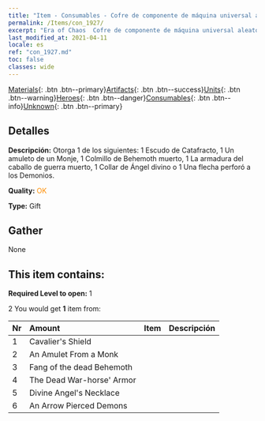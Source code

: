 ```yaml
---
title: "Item - Consumables - Cofre de componente de máquina universal aleatoria"
permalink: /Items/con_1927/
excerpt: "Era of Chaos  Cofre de componente de máquina universal aleatoria"
last_modified_at: 2021-04-11
locale: es
ref: "con_1927.md"
toc: false
classes: wide
---
```

 [Materials](/es/Items/){: .btn .btn--primary}[Artifacts](/es/Items/Artifacts/){: .btn .btn--success}[Units](/es/Items/Units/){: .btn .btn--warning}[Heroes](/es/Items/Heroes/){: .btn .btn--danger}[Consumables](/es/Items/Consumables/){: .btn .btn--info}[Unknown](/es/Items/Unknown/){: .btn .btn--primary}

## Detalles
 **Descripción:** Otorga 1 de los siguientes: 1 Escudo de Catafracto, 1 Un amuleto de un Monje, 1 Colmillo de Behemoth muerto, 1 La armadura del caballo de guerra muerto, 1 Collar de Ángel divino o 1 Una flecha perforó a los Demonios.

 **Quality:** <span style="color: #FF8C00">OK</span>

 **Type:** Gift

## Gather

  None

## This item contains:

 **Required Level to open:** 1

 2 You would get **1** item  from:

  | Nr | Amount |     Item    | Descripción |
  |:---|:-------|:------------|:-----------:|
  | 1 | Cavalier's Shield | 
  | 2 | An Amulet From a Monk | 
  | 3 | Fang of the dead Behemoth | 
  | 4 | The Dead War-horse' Armor | 
  | 5 | Divine Angel's Necklace | 
  | 6 | An Arrow Pierced Demons | 
